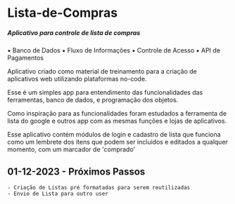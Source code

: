 # Lista-de-Compras
##### Aplicativo para controle de lista de compras
▪️ Banco de Dados ▪️ Fluxo de Informações ▪️ Controle de Acesso ▪️ API de Pagamentos

Aplicativo criado como material de treinamento para a criação de aplicativos web utilizando plataformas no-code.

Esse é um simples app para entendimento das funcionalidades das ferramentas, banco de dados, e programação dos objetos.

Como inspiração para as funcionalidades foram estudados a ferramenta de lista do google e outros app com as mesmas funções e lojas de aplicativos.

Esse aplicativo contém módulos de login e cadastro de lista que funciona como um lembrete dos itens que podem ser incluidos e editados a qualquer momento, com um marcador de 'comprado'


## 01-12-2023 - Próximos Passos
    - Criação de Listas pré formatadas para serem reutilizadas
    - Envio de Lista para outro user


    

  
